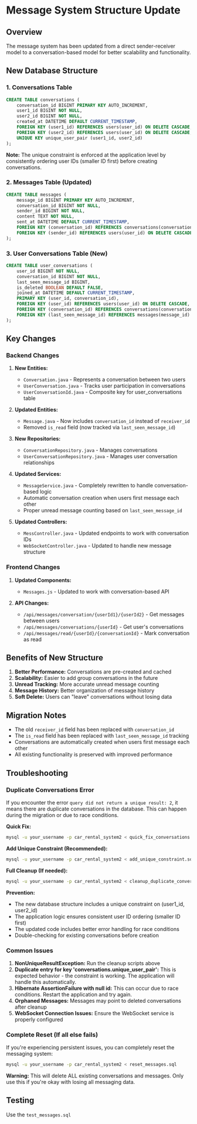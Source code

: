 # Message System Structure Update

## Overview
The message system has been updated from a direct sender-receiver model to a conversation-based model for better scalability and functionality.

## New Database Structure

### 1. Conversations Table
```sql
CREATE TABLE conversations (
    conversation_id BIGINT PRIMARY KEY AUTO_INCREMENT,
    user1_id BIGINT NOT NULL,
    user2_id BIGINT NOT NULL,
    created_at DATETIME DEFAULT CURRENT_TIMESTAMP,
    FOREIGN KEY (user1_id) REFERENCES users(user_id) ON DELETE CASCADE,
    FOREIGN KEY (user2_id) REFERENCES users(user_id) ON DELETE CASCADE,
    UNIQUE KEY unique_user_pair (user1_id, user2_id)
);
```

**Note:** The unique constraint is enforced at the application level by consistently ordering user IDs (smaller ID first) before creating conversations.

### 2. Messages Table (Updated)
```sql
CREATE TABLE messages (
    message_id BIGINT PRIMARY KEY AUTO_INCREMENT,
    conversation_id BIGINT NOT NULL,
    sender_id BIGINT NOT NULL,
    content TEXT NOT NULL,
    sent_at DATETIME DEFAULT CURRENT_TIMESTAMP,
    FOREIGN KEY (conversation_id) REFERENCES conversations(conversation_id) ON DELETE CASCADE,
    FOREIGN KEY (sender_id) REFERENCES users(user_id) ON DELETE CASCADE
);
```

### 3. User Conversations Table (New)
```sql
CREATE TABLE user_conversations (
    user_id BIGINT NOT NULL,
    conversation_id BIGINT NOT NULL,
    last_seen_message_id BIGINT,
    is_deleted BOOLEAN DEFAULT FALSE,
    joined_at DATETIME DEFAULT CURRENT_TIMESTAMP,
    PRIMARY KEY (user_id, conversation_id),
    FOREIGN KEY (user_id) REFERENCES users(user_id) ON DELETE CASCADE,
    FOREIGN KEY (conversation_id) REFERENCES conversations(conversation_id) ON DELETE CASCADE,
    FOREIGN KEY (last_seen_message_id) REFERENCES messages(message_id) ON DELETE SET NULL
);
```

## Key Changes

### Backend Changes

1. **New Entities:**
   - `Conversation.java` - Represents a conversation between two users
   - `UserConversation.java` - Tracks user participation in conversations
   - `UserConversationId.java` - Composite key for user_conversations table

2. **Updated Entities:**
   - `Message.java` - Now includes `conversation_id` instead of `receiver_id`
   - Removed `is_read` field (now tracked via `last_seen_message_id`)

3. **New Repositories:**
   - `ConversationRepository.java` - Manages conversations
   - `UserConversationRepository.java` - Manages user conversation relationships

4. **Updated Services:**
   - `MessageService.java` - Completely rewritten to handle conversation-based logic
   - Automatic conversation creation when users first message each other
   - Proper unread message counting based on `last_seen_message_id`

5. **Updated Controllers:**
   - `MessController.java` - Updated endpoints to work with conversation IDs
   - `WebSocketController.java` - Updated to handle new message structure

### Frontend Changes

1. **Updated Components:**
   - `Messages.js` - Updated to work with conversation-based API

2. **API Changes:**
   - `/api/messages/conversation/{userId1}/{userId2}` - Get messages between users
   - `/api/messages/conversations/{userId}` - Get user's conversations
   - `/api/messages/read/{userId}/{conversationId}` - Mark conversation as read

## Benefits of New Structure

1. **Better Performance:** Conversations are pre-created and cached
2. **Scalability:** Easier to add group conversations in the future
3. **Unread Tracking:** More accurate unread message counting
4. **Message History:** Better organization of message history
5. **Soft Delete:** Users can "leave" conversations without losing data

## Migration Notes

- The old `receiver_id` field has been replaced with `conversation_id`
- The `is_read` field has been replaced with `last_seen_message_id` tracking
- Conversations are automatically created when users first message each other
- All existing functionality is preserved with improved performance

## Troubleshooting

### Duplicate Conversations Error

If you encounter the error `query did not return a unique result: 2`, it means there are duplicate conversations in the database. This can happen during the migration or due to race conditions.

**Quick Fix:**
```bash
mysql -u your_username -p car_rental_system2 < quick_fix_conversations.sql
```

**Add Unique Constraint (Recommended):**
```bash
mysql -u your_username -p car_rental_system2 < add_unique_constraint.sql
```

**Full Cleanup (If needed):**
```bash
mysql -u your_username -p car_rental_system2 < cleanup_duplicate_conversations.sql
```

**Prevention:**
- The new database structure includes a unique constraint on (user1_id, user2_id)
- The application logic ensures consistent user ID ordering (smaller ID first)
- The updated code includes better error handling for race conditions
- Double-checking for existing conversations before creation

### Common Issues

1. **NonUniqueResultException:** Run the cleanup scripts above
2. **Duplicate entry for key 'conversations.unique_user_pair':** This is expected behavior - the constraint is working. The application will handle this automatically.
3. **Hibernate AssertionFailure with null id:** This can occur due to race conditions. Restart the application and try again.
4. **Orphaned Messages:** Messages may point to deleted conversations after cleanup
5. **WebSocket Connection Issues:** Ensure the WebSocket service is properly configured

### Complete Reset (If all else fails)

If you're experiencing persistent issues, you can completely reset the messaging system:

```bash
mysql -u your_username -p car_rental_system2 < reset_messages.sql
```

**Warning:** This will delete ALL existing conversations and messages. Only use this if you're okay with losing all messaging data.

## Testing

Use the `test_messages.sql`